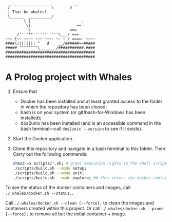 ```
 /¯¯¯¯¯¯¯¯¯¯¯¯¯¯¯¯¯¯\       v ˇ
 | Thar be whales!
 \______  __________/
        \ |                      .
         \|                    ==
          \                 ===
     /''''**'''''''''''\___/ ===
~~~ {~~ ~~~~ ~~~ ~~~~ ~~ ~ / ====- ~~~~
####\|||||||| ^   U    __/######==#####
##### ¯¯¯¯¯¯¯¯\_______/###########.####
#######################################
#######################################
```

# A Prolog project with Whales #

1. Ensure that
    - Docker has been installed and at least granted access to the folder in which the repository has been cloned;
    - bash is on your system (or git/bash-for-Windows has been installed);
    - dos2unix has been installed (and is an accessible command in the bash terminal—call `dos2unix --version` to see if it exists).
2. Start the Docker application.
3. Clone this repository and navigate in a bash terminal to this folder.
    Then Carry out the following commands:

    ```bash
    chmod +x scripts/*.sh; # grant execution rights to the shell scripts
    ./scripts/build.sh --mode setup;
    ./scripts/build.sh --mode unit;
    ./scripts/build.sh --mode explore; ## this enters the docker container in bash.
    ```

To see the status of the docker containers and images, call `./.whales/docker.sh --status;`.

Call `./.whales/docker.sh --clean [--force];` to clean the images and containers created within this project.
Or call `./.whales/docker.sh --prune [--force];` to remove all but the initial container + image.
